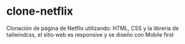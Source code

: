 # clone-netflix
Clonación de página de Netflix utilizando: HTML, CSS y la librería de tailwindcss, el sitio web es responsive y se diseño con Mobile first
